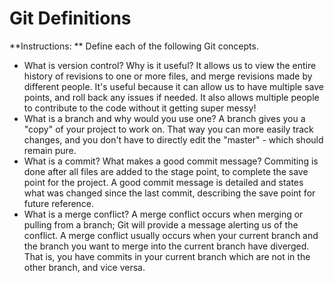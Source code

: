 # Git Definitions

**Instructions: ** Define each of the following Git concepts.

* What is version control?  Why is it useful?
It allows us to view the entire history of revisions to one or more files, and merge revisions made by different people. It's useful because it can allow us to have multiple save points, and roll back any issues if needed. It also allows multiple people to contribute to the code without it getting super messy!
* What is a branch and why would you use one?
A branch gives you a "copy" of your project to work on. That way you can more easily track changes, and you don't have to directly edit the "master" - which should remain pure.
* What is a commit? What makes a good commit message?
Commiting is done after all files are added to the stage point, to complete the save point for the project. A good commit message is detailed and states what was changed since the last commit, describing the save point for future reference.
* What is a merge conflict?
A merge conflict occurs when merging or pulling from a branch; Git will provide a message alerting us of the conflict. A merge conflict usually occurs when your current branch and the branch you want to merge into the current branch have diverged. That is, you have commits in your current branch which are not in the other branch, and vice versa.